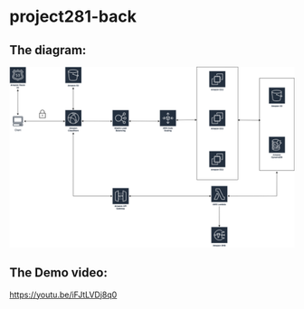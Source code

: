 # project281-back

## The diagram:

![Image of Diagram](https://github.com/Handsomenick1/project281-back/blob/main/project1%20Diagram.png)

## The Demo video:

https://youtu.be/iFJtLVDj8q0

